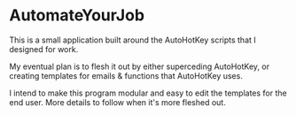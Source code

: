 # AutomateYourJob
This is a small application built around the AutoHotKey scripts that I designed for work.

My eventual plan is to flesh it out by either superceding AutoHotKey, or creating templates
for emails & functions that AutoHotKey uses.

I intend to make this program modular and easy to edit the templates for the end user. More details
to follow when it's more fleshed out.